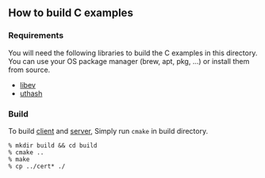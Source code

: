 How to build C examples
-----------------------

### Requirements

You will need the following libraries to build the C examples in this directory.
You can use your OS package manager (brew, apt, pkg, ...) or install them from
source.

- [libev](http://software.schmorp.de/pkg/libev.html)
- [uthash](https://troydhanson.github.io/uthash/)

### Build

To build [client](client.cpp) and [server](server.cpp),
Simply run `cmake` in build directory.

```
% mkdir build && cd build
% cmake ..
% make
% cp ../cert* ./
```
